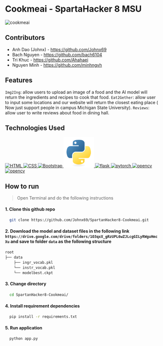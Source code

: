 # Cookmeai - SpartaHacker 8 MSU

![cookmeai](https://user-images.githubusercontent.com/93436870/215383512-4ff3afa9-9ceb-4856-b660-793d10fca0b3.png)


## Contributors

- Anh Dao (Johnx) - https://github.com/Johnx69
- Bach Nguyen - https://github.com/bach6104
- Tri Khuc - https://github.com/Ahahaei
- Nguyen Minh - https://github.com/minhngvh

## Features

`Img2Ing`: allow users to upload an image of a food and the AI model will return the ingredients and recipes to cook that food.
`Eat2Gether`: allow user to input some locations and our website will return the closest eating place ( Now just support people in campus Michigan State University).
`Reviews`: allow user to write reviews about food in dining hall.

## Technologies Used

<a href="https://en.wikipedia.org/wiki/HTML" target="_blank" rel="noreferrer"> <img src="https://www.vectorlogo.zone/logos/w3_html5/w3_html5-icon.svg" alt="HTML" width="100" height="100"/> </a>
<a href="https://en.wikipedia.org/wiki/CSS" target="_blank" rel="noreferrer"> <img src="https://www.vectorlogo.zone/logos/w3_css/w3_css-icon.svg" alt="CSS" width="100" height="100"/> </a>
<a href="https://getbootstrap.com/" target="_blank" rel="noreferrer"> <img src="https://www.vectorlogo.zone/logos/getbootstrap/getbootstrap-ar21.svg" alt="Bootstrap" width="100" height="100"/> </a>
<a href="https://www.python.org" target="_blank" rel="noreferrer"> <img src="https://raw.githubusercontent.com/devicons/devicon/master/icons/python/python-original.svg" alt="python" width="100" height="100"/> </a>
<a href="https://flask.palletsprojects.com/" target="_blank" rel="noreferrer"> <img src="https://www.vectorlogo.zone/logos/pocoo_flask/pocoo_flask-icon.svg" alt="flask" width="100" height="100"/> </a>
<a href="https://pytorch.org/" target="_blank" rel="noreferrer"> <img src="https://www.vectorlogo.zone/logos/pytorch/pytorch-icon.svg" alt="pytorch" width="100" height="100"/> </a>
<a href="https://opencv.org/" target="_blank" rel="noreferrer"> <img src="https://www.vectorlogo.zone/logos/opencv/opencv-icon.svg" alt="opencv" width="100" height="100"/> </a>
<a href="https://sqlite.org/index.html" target="_blank" rel="noreferrer"> <img src="https://www.vectorlogo.zone/logos/sqlite/sqlite-ar21.svg" alt="opencv" width="100" height="100"/> </a>

## How to run

> Open Terminal and do the following instructions

#### 1. Clone this github repo

```bash
  git clone https://github.com/Johnx69/SpartanHacker8-Cookmeai.git
```

#### 2. Download the model and dataset files in the following link `https://drive.google.com/drive/folders/1O3qxX_gRzUPL6wZJLcgGILyRWguHmcXu` and save to folder `data` as the following structure

```bash
root
├── data
    ├── ingr_vocab.pkl
    └── instr_vocab.pkl
    └── modelbest.ckpt
```

#### 3. Change directory

```bash
  cd SpartanHacker8-Cookmeai/ 
```

#### 4. Install requirement dependencies

```bash
  pip install -r requirements.txt
```

#### 5. Run application

```bash
  python app.py
```
